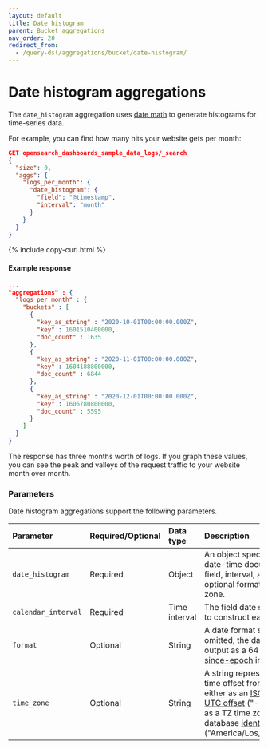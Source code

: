 ```yaml
---
layout: default
title: Date histogram
parent: Bucket aggregations
nav_order: 20
redirect_from:
  - /query-dsl/aggregations/bucket/date-histogram/
---
```


# Date histogram aggregations

The `date_histogram` aggregation uses [date math]({{site.url}}{{site.baseurl}}/opensearch/supported-field-types/date/#date-math) to generate histograms for time-series data.

For example, you can find how many hits your website gets per month:

```json
GET opensearch_dashboards_sample_data_logs/_search
{
  "size": 0,
  "aggs": {
    "logs_per_month": {
      "date_histogram": {
        "field": "@timestamp",
        "interval": "month"
      }
    }
  }
}
```
{% include copy-curl.html %}

#### Example response

```json
...
"aggregations" : {
  "logs_per_month" : {
    "buckets" : [
      {
        "key_as_string" : "2020-10-01T00:00:00.000Z",
        "key" : 1601510400000,
        "doc_count" : 1635
      },
      {
        "key_as_string" : "2020-11-01T00:00:00.000Z",
        "key" : 1604188800000,
        "doc_count" : 6844
      },
      {
        "key_as_string" : "2020-12-01T00:00:00.000Z",
        "key" : 1606780800000,
        "doc_count" : 5595
      }
    ]
  }
}
```

The response has three months worth of logs. If you graph these values, you can see the peak and valleys of the request traffic to your website month over month.

### Parameters

Date histogram aggregations support the following parameters.

| Parameter           | Required/Optional  | Data type             | Description |
| :--                 | :--                | :--                   | :--         |
| `date_histogram`    | Required           | Object                | An object specifying a date-time document field, interval, and optional format and time zone. |
| `calendar_interval` | Required           | Time interval         | The field date span used to construct each bucket. |
| `format`            | Optional           | String                | A date format string. If omitted, the date is output as a 64-bit [ms-since-epoch](https://en.wikipedia.org/wiki/Unix_time) integer. |
| `time_zone`         | Optional           | String                | A string representing the time offset from UTC, either as an [ISO 8601 UTC offset](https://en.wikipedia.org/wiki/UTC_offset) ("-07:00") or as a TZ time zone database [identifier](https://en.wikipedia.org/wiki/Tz_database) ("America/Los_Angeles").|